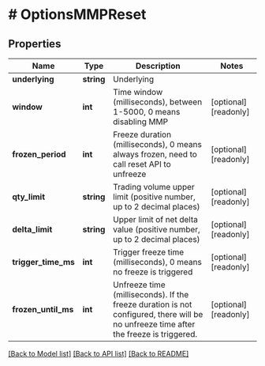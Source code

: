 # # OptionsMMPReset

## Properties

Name | Type | Description | Notes
------------ | ------------- | ------------- | -------------
**underlying** | **string** | Underlying | 
**window** | **int** | Time window (milliseconds), between 1-5000, 0 means disabling MMP | [optional] [readonly] 
**frozen_period** | **int** | Freeze duration (milliseconds), 0 means always frozen, need to call reset API to unfreeze | [optional] [readonly] 
**qty_limit** | **string** | Trading volume upper limit (positive number, up to 2 decimal places) | [optional] [readonly] 
**delta_limit** | **string** | Upper limit of net delta value (positive number, up to 2 decimal places) | [optional] [readonly] 
**trigger_time_ms** | **int** | Trigger freeze time (milliseconds), 0 means no freeze is triggered | [optional] [readonly] 
**frozen_until_ms** | **int** | Unfreeze time (milliseconds). If the freeze duration is not configured, there will be no unfreeze time after the freeze is triggered. | [optional] [readonly] 

[[Back to Model list]](../../README.md#documentation-for-models) [[Back to API list]](../../README.md#documentation-for-api-endpoints) [[Back to README]](../../README.md)
